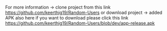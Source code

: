 For more information
-> clone project from this link https://github.com/keerthig19/Random-Users or download project
-> added APK also here if you want to download please click this link https://github.com/keerthig19/Random-Users/blob/dev/app-release.apk
